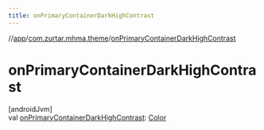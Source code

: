 ```yaml
---
title: onPrimaryContainerDarkHighContrast
---
```

//[app](../../index.html)/[com.zurtar.mhma.theme](index.html)/[onPrimaryContainerDarkHighContrast](on-primary-container-dark-high-contrast.html)



# onPrimaryContainerDarkHighContrast



[androidJvm]\
val [onPrimaryContainerDarkHighContrast](on-primary-container-dark-high-contrast.html): [Color](https://developer.android.com/reference/kotlin/androidx/compose/ui/graphics/Color.html)



